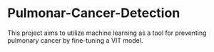 # Pulmonar-Cancer-Detection
This project aims to utilize machine learning as a tool for preventing pulmonary cancer by fine-tuning a VIT model.
